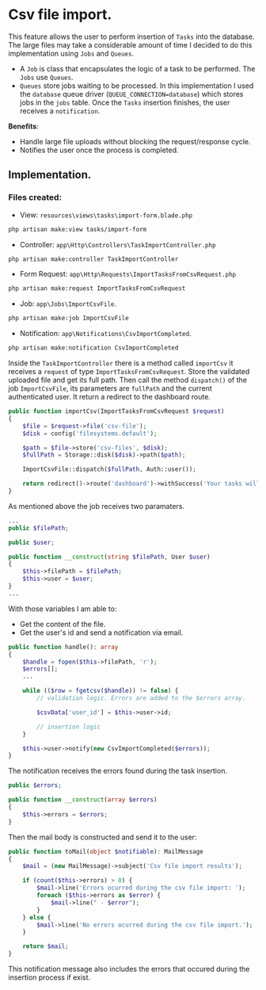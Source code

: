 # Csv file import.

This feature allows the user to perform insertion of `Tasks` into the database.
The large files may take a considerable amount of time I decided to do this implementation using `Jobs` and `Queues`.
- A `Job` is class that encapsulates the logic of a task to be performed. The `Jobs` use `Queues`.
- `Queues` store jobs waiting to be processed. 
In this implementation I used the `database` queue driver (`QUEUE_CONNECTION=database`) which stores jobs in the `jobs` table.
Once the `Tasks` insertion finishes, the user receives a `notification`.

**Benefits**:
- Handle large file uploads without blocking the request/response cycle.
- Notifies the user once the process is completed.

## Implementation.

### Files created:
- View: `resources\views\tasks\import-form.blade.php`
```bash
php artisan make:view tasks/import-form
```

- Controller: `app\Http\Controllers\TaskImportController.php`
```bash
php artisan make:controller TaskImportController
```

- Form Request: `app\Http\Requests\ImportTasksFromCsvRequest.php`
```bash
php artisan make:request ImportTasksFromCsvRequest
```

- Job: `app\Jobs\ImportCsvFile`.
```bash
php artisan make:job ImportCsvFile
```

- Notification: `app\Notifications\CsvImportCompleted`.
```bash
php artisan make:notification CsvImportCompleted
```

Inside the `TaskImportController` there is a method called `importCsv` it receives a `request` of type `ImportTasksFromCsvRequest`.
Store the validated uploaded file and get its full path.
Then call the method `dispatch()` of the job `ImportCsvFile`, its parameters are `fullPath` and the current authenticated user.
It return a redirect to the dashboard route.
```php
public function importCsv(ImportTasksFromCsvRequest $request)
{
    $file = $request->file('csv-file');
    $disk = config('filesystems.default');

    $path = $file->store('csv-files', $disk);
    $fullPath = Storage::disk($disk)->path($path);

    ImportCsvFile::dispatch($fullPath, Auth::user());

    return redirect()->route('dashboard')->withSuccess('Your tasks willbe processed.');
}
```

As mentioned above the job receives two paramaters.
```php
...
public $filePath;

public $user;

public function __construct(string $filePath, User $user)
{
    $this->filePath = $filePath;
    $this->user = $user;
}
...
```

With those variables I am able to:
- Get the content of the file.
- Get the user's id and send a notification via email.
```php
public function handle(): array
{
    $handle = fopen($this->filePath, 'r');
    $errors[];
    ...

    while (($row = fgetcsv($handle)) != false) {
        // validation logic. Errors are added to the $errors array.

        $csvData['user_id'] = $this->user->id;

        // insertion logic
    }

    $this->user->notify(new CsvImportCompleted($errors));
}
```

The notification receives the errors found during the task insertion.
```php
public $errors;

public function __construct(array $errors)
{
    $this->errors = $errors;
}
```

Then the mail body is constructed and send it to the user:
```php
public function toMail(object $notifiable): MailMessage
{
    $mail = (new MailMessage)->subject('Csv file import results');

    if (count($this->errors) > 0) {
        $mail->line('Errors ocurred during the csv file import: ');
        foreach ($this->errors as $error) {
            $mail->line(" - $error");
        }
    } else {
        $mail->line('No errors ocurred during the csv file import.');
    }

    return $mail;
}
```
This notification message also includes the errors that occured during the insertion process if exist.
